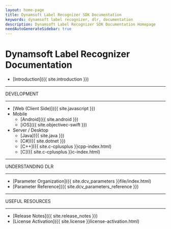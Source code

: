 ```yaml
---
layout: home-page
title: Dynamsoft Label Recognizer SDK Documentation
keywords: dynamsoft label recognizer, dlr, documentation
description: Dynamsoft Label Recognizer SDK Documentation Homepage
needAutoGenerateSidebar: true
---
```


# Dynamsoft Label Recognizer Documentation

* [Introduction]({{ site.introduction }})

<hr>
DEVELOPMENT
<hr>

* [Web (Client Side)]({{ site.javascript }})
* Mobile
  * [Android]({{ site.android }})
  * [iOS]({{ site.objectivec-swift }})
* Server / Desktop
  * [Java]({{ site.java }})
  * [C\#]({{ site.dotnet }})
  * [C++]({{ site.c-cplusplus }}cpp-index.html)
  * [C]({{ site.c-cplusplus }}c-index.html)

<hr>
UNDERSTANDING DLR
<hr>

* [Parameter Organization]({{ site.dcv_parameters }}file/index.html)
* [Parameter Reference]({{ site.dcv_parameters_reference }})

<hr>
USEFUL RESOURCES
<hr>

* [Release Notes]({{ site.release_notes }})
* [License Activation]({{ site.license }}license-activation.html)

